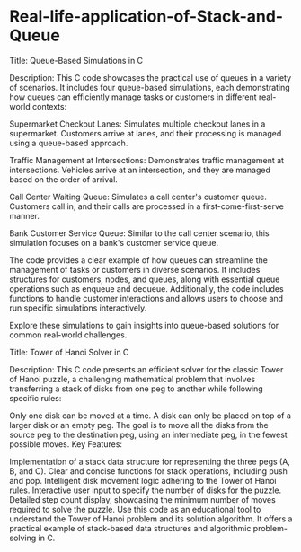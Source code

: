 # Real-life-application-of-Stack-and-Queue

Title: Queue-Based Simulations in C

Description:
This C code showcases the practical use of queues in a variety of scenarios. It includes four queue-based simulations, each demonstrating how queues can efficiently manage tasks or customers in different real-world contexts:

Supermarket Checkout Lanes: Simulates multiple checkout lanes in a supermarket. Customers arrive at lanes, and their processing is managed using a queue-based approach.

Traffic Management at Intersections: Demonstrates traffic management at intersections. Vehicles arrive at an intersection, and they are managed based on the order of arrival.

Call Center Waiting Queue: Simulates a call center's customer queue. Customers call in, and their calls are processed in a first-come-first-serve manner.

Bank Customer Service Queue: Similar to the call center scenario, this simulation focuses on a bank's customer service queue.

The code provides a clear example of how queues can streamline the management of tasks or customers in diverse scenarios. It includes structures for customers, nodes, and queues, along with essential queue operations such as enqueue and dequeue. Additionally, the code includes functions to handle customer interactions and allows users to choose and run specific simulations interactively.

Explore these simulations to gain insights into queue-based solutions for common real-world challenges.



Title: Tower of Hanoi Solver in C

Description:
This C code presents an efficient solver for the classic Tower of Hanoi puzzle, a challenging mathematical problem that involves transferring a stack of disks from one peg to another while following specific rules:

Only one disk can be moved at a time.
A disk can only be placed on top of a larger disk or an empty peg.
The goal is to move all the disks from the source peg to the destination peg, using an intermediate peg, in the fewest possible moves.
Key Features:

Implementation of a stack data structure for representing the three pegs (A, B, and C).
Clear and concise functions for stack operations, including push and pop.
Intelligent disk movement logic adhering to the Tower of Hanoi rules.
Interactive user input to specify the number of disks for the puzzle.
Detailed step count display, showcasing the minimum number of moves required to solve the puzzle.
Use this code as an educational tool to understand the Tower of Hanoi problem and its solution algorithm. It offers a practical example of stack-based data structures and algorithmic problem-solving in C.
